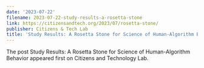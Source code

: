 ```yaml
---
date: '2023-07-22'
filename: 2023-07-22-study-results-a-rosetta-stone
link: https://citizensandtech.org/2023/07/rosetta-stone/
publisher: Citizens & Tech Lab
title: 'Study Results: A Rosetta Stone for Science of Human-Algorithm Behavior'
---
```


The post Study Results: A Rosetta Stone for Science of Human-Algorithm Behavior appeared first on Citizens and Technology Lab.